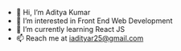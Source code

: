- 👋 Hi, I’m Aditya Kumar
- 👀 I’m interested in Front End Web Development
- 🌱 I’m currently learning React JS
- 📫 Reach me at iadityar25@gmail.com
